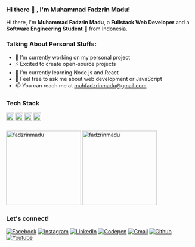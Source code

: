 ### Hi there 👋 , I'm Muhammad Fadzrin Madu!
    
Hi there, I'm **Muhammad Fadzrin Madu**, a **Fullstack Web Developer** and a **Software Engineering Student** 🚀 from Indonesia.

### Talking About Personal Stuffs:
  - 🔭 I’m currently working on my personal project 
  - ⚡ Excited to create open-source projects
  - 🌱 I’m currently learning Node.js and React
  - 💬 Feel free to ask me about web development or JavaScript
  - 📫 You can reach me at <a href="mailto:muhfadzrinmadu@gmail.com">muhfadzrinmadu@gmail.com</a>

### Tech Stack
<p>
    <a href="#">
        <img align="left" alt="JavaScript" title="JavaScript" width="21px" src="https://upload.wikimedia.org/wikipedia/commons/9/99/Unofficial_JavaScript_logo_2.svg" />
    </a>
    <a href="https://nodejs.org/">
        <img align="left" alt="NodeJS" title="NodeJS" width="21px" src="https://seeklogo.com/images/N/nodejs-logo-FBE122E377-seeklogo.com.png" />
    </a>
    <a href="https://reactjs.org/">
        <img align="left" alt="React" title="React" width="21px" src="https://cdn.worldvectorlogo.com/logos/react-2.svg" />
    </a>
    <a href="https://hapi.dev/">
        <img align="left" alt="Hapi" title="Hapi (NodeJS HTTP Framework)" width="21px" src="https://avatars.githubusercontent.com/u/3774533?s=200&v=4" />
    </a>
</p>

<br /> 
<br />
  
<p>
    <img src="https://github-readme-stats.vercel.app/api?username=fadzrinmadu&show_icons=true&include_all_commits=true&count_private=true" alt="fadzrinmadu" height="200" />
    <img src="https://github-readme-stats.vercel.app/api/top-langs/?username=fadzrinmadu&layout=compact&langs_count=10" alt="fadzrinmadu" height="200" />
</p>

### Let's connect!

[![Facebook](https://img.shields.io/badge/Facebook-1877F2?style=for-the-badge&logo=facebook&logoColor=white)](https://web.facebook.com/fadzrinmadu)
[![Instagram](https://img.shields.io/badge/Instagram-E4405F?style=for-the-badge&logo=instagram&logoColor=white)](https://instagram.com/fadzrinmadu)
[![LinkedIn](https://img.shields.io/badge/LinkedIn-0A66C2?style=for-the-badge&logo=linkedin&logoColor=white)](https://www.linkedin.com/in/fadzrinmadu)
[![Codepen](https://img.shields.io/badge/Codepen-000000?style=for-the-badge&logo=codepen&logoColor=white)](https://codepen.io/fadzrinmadu)
[![Gmail](https://img.shields.io/badge/Gmail-EA4335?style=for-the-badge&logo=gmail&logoColor=white)](mailto:muhfadzrinmadu@gmail.com?subject=github_message)
[![Github](https://img.shields.io/badge/GitHub-100000?style=for-the-badge&logo=github&logoColor=white)](https://github.com/fadzrinmadu/fadzrinmadu)
[![Youtube](https://img.shields.io/badge/YouTube-FF0000?style=for-the-badge&logo=youtube&logoColor=white)](https://www.youtube.com/channel/UCETxK4cc6bzBj6wE1YhrC-g?sub_confirmation=1)

<!--
**fadzrinmadu/fadzrinmadu** is a ✨ _special_ ✨ repository because its `README.md` (this file) appears on your GitHub profile.

Here are some ideas to get you started:

- 🔭 I’m currently working on ...
- 🌱 I’m currently learning ...
- 👯 I’m looking to collaborate on ...
- 🤔 I’m looking for help with ...
- 💬 Ask me about ...
- 📫 How to reach me: ...
- 😄 Pronouns: ...
- ⚡ Fun fact: ...
-->
